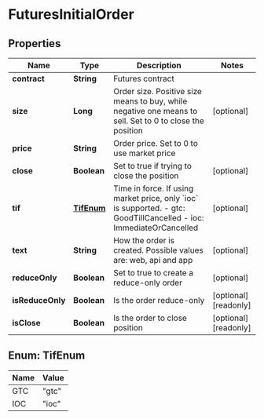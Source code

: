 
# FuturesInitialOrder

## Properties

Name | Type | Description | Notes
------------ | ------------- | ------------- | -------------
**contract** | **String** | Futures contract | 
**size** | **Long** | Order size. Positive size means to buy, while negative one means to sell. Set to 0 to close the position |  [optional]
**price** | **String** | Order price. Set to 0 to use market price | 
**close** | **Boolean** | Set to true if trying to close the position |  [optional]
**tif** | [**TifEnum**](#TifEnum) | Time in force. If using market price, only &#x60;ioc&#x60; is supported.  - gtc: GoodTillCancelled - ioc: ImmediateOrCancelled |  [optional]
**text** | **String** | How the order is created. Possible values are: web, api and app |  [optional]
**reduceOnly** | **Boolean** | Set to true to create a reduce-only order |  [optional]
**isReduceOnly** | **Boolean** | Is the order reduce-only |  [optional] [readonly]
**isClose** | **Boolean** | Is the order to close position |  [optional] [readonly]

## Enum: TifEnum

Name | Value
---- | -----
GTC | &quot;gtc&quot;
IOC | &quot;ioc&quot;

